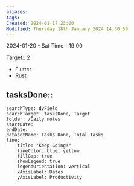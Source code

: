 ```yaml
---
aliases: 
tags: 
Created: 2024-01-17 23:00
Modified: Thursday 18th January 2024 14:30:59
---
```


2024-01-20 - Sat
Time - 19:00


Target:: 2
- Flutter
- Rust

tasksDone::
- 


```tracker
searchType: dvField
searchTarget: tasksDone, Target
folder: /Daily notes 
startDate:
endDate:
datasetName: Tasks Done, Total Tasks
line:
    title: "Keep Going!"
    lineColor: blue, yellow
    fillGap: true
    showLegend: true
    legendOrientation: vertical
    xAxisLabel: Dates
    yAxisLabel: Productivity
```